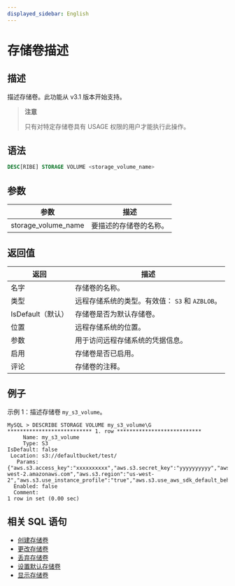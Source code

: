 ```yaml
---
displayed_sidebar: English
---
```


# 存储卷描述

## 描述

描述存储卷。此功能从 v3.1 版本开始支持。

> **注意**
>
> 只有对特定存储卷具有 USAGE 权限的用户才能执行此操作。

## 语法

```SQL
DESC[RIBE] STORAGE VOLUME <storage_volume_name>
```

## 参数

| **参数**            | **描述**                   |
| ------------------- | -------------------------- |
| storage_volume_name | 要描述的存储卷的名称。    |

## 返回值

| **返回** | **描述**                                              |
| ---------- | ------------------------------------------------------------ |
| 名字       | 存储卷的名称。                              |
| 类型       | 远程存储系统的类型。有效值： `S3` 和 `AZBLOB`。 |
| IsDefault（默认）  | 存储卷是否为默认存储卷。    |
| 位置   | 远程存储系统的位置。                   |
| 参数     | 用于访问远程存储系统的凭据信息。 |
| 启用    | 存储卷是否已启用。                       |
| 评论    | 存储卷的注释。                           |

## 例子

示例 1：描述存储卷 `my_s3_volume`。

```Plain
MySQL > DESCRIBE STORAGE VOLUME my_s3_volume\G
*************************** 1. row ***************************
     Name: my_s3_volume
     Type: S3
IsDefault: false
 Location: s3://defaultbucket/test/
   Params: {"aws.s3.access_key":"xxxxxxxxxx","aws.s3.secret_key":"yyyyyyyyyy","aws.s3.endpoint":"https://s3.us-west-2.amazonaws.com","aws.s3.region":"us-west-2","aws.s3.use_instance_profile":"true","aws.s3.use_aws_sdk_default_behavior":"false"}
  Enabled: false
  Comment: 
1 row in set (0.00 sec)
```

## 相关 SQL 语句

- [创建存储卷](./CREATE_STORAGE_VOLUME.md)
- [更改存储卷](./ALTER_STORAGE_VOLUME.md)
- [丢弃存储卷](./DROP_STORAGE_VOLUME.md)
- [设置默认存储卷](./SET_DEFAULT_STORAGE_VOLUME.md)
- [显示存储卷](./SHOW_STORAGE_VOLUMES.md)
